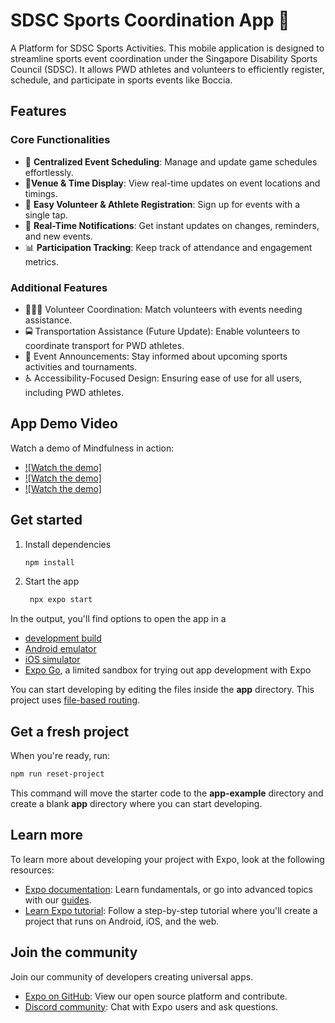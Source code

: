 # SDSC Sports Coordination App 👋

A Platform for SDSC Sports Activities.
This mobile application is designed to streamline sports event coordination under the Singapore Disability Sports Council (SDSC). It allows PWD athletes and volunteers to efficiently register, schedule, and participate in sports events like Boccia.

## Features

### Core Functionalities

- 📅 **Centralized Event Scheduling**: Manage and update game schedules effortlessly.
- 📍**Venue & Time Display**: View real-time updates on event locations and timings.
- 📝 **Easy Volunteer & Athlete Registration**: Sign up for events with a single tap.
- 🔔 **Real-Time Notifications**: Get instant updates on changes, reminders, and new events.
- 📊 **Participation Tracking**: Keep track of attendance and engagement metrics.

### Additional Features

- 🧑‍🤝‍🧑 Volunteer Coordination: Match volunteers with events needing assistance.
- 🚍 Transportation Assistance (Future Update): Enable volunteers to coordinate transport for PWD athletes.
- 📢 Event Announcements: Stay informed about upcoming sports activities and tournaments.
- ♿ Accessibility-Focused Design: Ensuring ease of use for all users, including PWD athletes.




## App Demo Video

Watch a demo of Mindfulness in action:

- [![Watch the demo]](https://github.com/harshitajain06/SDSC_Smart_App/blob/master/assets/videos/SDSCVideo1.mp4)
- [![Watch the demo]](https://github.com/harshitajain06/SDSC_Smart_App/blob/master/assets/videos/SDSCVideo2.mp4)
- [![Watch the demo]](https://github.com/harshitajain06/SDSC_Smart_App/blob/master/assets/videos/SDSCVideo3.mp4)


## Get started

1. Install dependencies

   ```bash
   npm install
   ```

2. Start the app

   ```bash
    npx expo start
   ```

In the output, you'll find options to open the app in a

- [development build](https://docs.expo.dev/develop/development-builds/introduction/)
- [Android emulator](https://docs.expo.dev/workflow/android-studio-emulator/)
- [iOS simulator](https://docs.expo.dev/workflow/ios-simulator/)
- [Expo Go](https://expo.dev/go), a limited sandbox for trying out app development with Expo

You can start developing by editing the files inside the **app** directory. This project uses [file-based routing](https://docs.expo.dev/router/introduction).

## Get a fresh project

When you're ready, run:

```bash
npm run reset-project
```

This command will move the starter code to the **app-example** directory and create a blank **app** directory where you can start developing.

## Learn more

To learn more about developing your project with Expo, look at the following resources:

- [Expo documentation](https://docs.expo.dev/): Learn fundamentals, or go into advanced topics with our [guides](https://docs.expo.dev/guides).
- [Learn Expo tutorial](https://docs.expo.dev/tutorial/introduction/): Follow a step-by-step tutorial where you'll create a project that runs on Android, iOS, and the web.

## Join the community

Join our community of developers creating universal apps.

- [Expo on GitHub](https://github.com/expo/expo): View our open source platform and contribute.
- [Discord community](https://chat.expo.dev): Chat with Expo users and ask questions.
